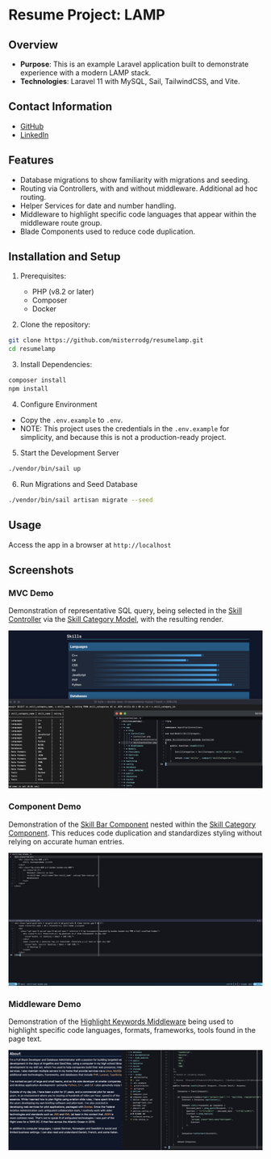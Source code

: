 # Resume Project: LAMP

## Overview

-   **Purpose**: This is an example Laravel application built to demonstrate experience with a modern LAMP stack.
-   **Technologies**: Laravel 11 with MySQL, Sail, TailwindCSS, and Vite.

## Contact Information

-   [GitHub](https://github.com/misterrodg)
-   [LinkedIn](https://www.linkedin.com/in/krodg/)

## Features

-   Database migrations to show familiarity with migrations and seeding.
-   Routing via Controllers, with and without middleware. Additional ad hoc routing.
-   Helper Services for date and number handling.
-   Middleware to highlight specific code languages that appear within the middleware route group.
-   Blade Components used to reduce code duplication.

## Installation and Setup

1. Prerequisites:

    - PHP (v8.2 or later)
    - Composer
    - Docker

2. Clone the repository:

```bash
git clone https://github.com/misterrodg/resumelamp.git
cd resumelamp
```

3. Install Dependencies:

```bash
composer install
npm install
```

4. Configure Environment

-   Copy the `.env.example` to `.env`.
-   NOTE: This project uses the credentials in the `.env.example` for simplicity, and because this is not a production-ready project.

5. Start the Development Server

```bash
./vendor/bin/sail up
```

6. Run Migrations and Seed Database

```bash
./vendor/bin/sail artisan migrate --seed
```

## Usage

Access the app in a browser at `http://localhost`

## Screenshots

### MVC Demo

Demonstration of representative SQL query, being selected in the
[Skill Controller](./app/Http/Controllers/SkillController.php) via the
[Skill Category Model](./app/Models/SkillCategory.php), with the resulting render.

![Image of SQL query, model, and data on web page.](./documentation/resume_db_skills.png)

### Component Demo

Demonstration of the [Skill Bar Component](./resources/views/components/skill-bar.blade.php)
nested within the [Skill Category Component](./resources/views/components/skill-category-card.blade.php).
This reduces code duplication and standardizes styling without relying on accurate human entries.

![Image of blade component code.](./documentation/resume_components.png)

### Middleware Demo

Demonstration of the [Highlight Keywords Middleware](./app/Http/Middleware/HighlightKeywords.php)
being used to highlight specific code languages, formats, frameworks, tools found in the page text.

![Image of Middleware and resulting text highlighting.](./documentation/resume_middleware.png)
